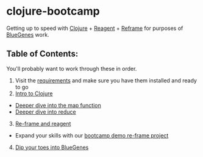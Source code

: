 # clojure-bootcamp
Getting up to speed with [Clojure](https://clojure.org/) + [Reagent](http://reagent-project.github.io/) + [Reframe](https://github.com/Day8/re-frame) for purposes of [BlueGenes](https://github.com/intermine/bluegenes) work.

## Table of Contents:

You'll probably want to work through these in order.

1. Visit the [requirements](requirements.md) and make sure you have them installed and ready to go
2. [Intro to Clojure](activities/intro-to-clojure.md)
  - [Deeper dive into the map function](activities/more-on-maps.md)
  - [Deeper dive into reduce](activities/more-on-reduce.md)
3. [Re-frame and reagent](activities/re-frame-and-reagent.md)
  - Expand your skills with our [bootcamp demo re-frame project](https://github.com/yochannah/bootcamp-demo)
4. [Dip your toes into BlueGenes](activities/bluegenes-time.md)
